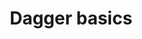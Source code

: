 ---
layout: default
title: Dagger basics
grand_parent: Dependency Injection
parent: Dagger
nav_order: 1
---